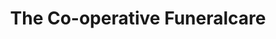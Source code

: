 ---
title: "The Co-operative Funeralcare"
url: /borehamwood/the-co-operative-funeralcare/
shop: funeral directors
---